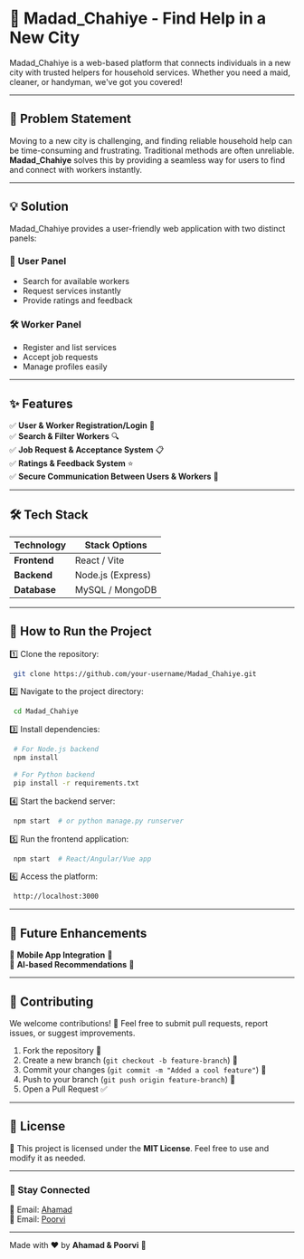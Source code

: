 # 🚀 Madad_Chahiye - Find Help in a New City  

Madad_Chahiye is a web-based platform that connects individuals in a new city with trusted helpers for household services. Whether you need a maid, cleaner, or handyman, we've got you covered!  

---

## 📌 Problem Statement

Moving to a new city is challenging, and finding reliable household help can be time-consuming and frustrating. Traditional methods are often unreliable. **Madad_Chahiye** solves this by providing a seamless way for users to find and connect with workers instantly.

---

## 💡 Solution

Madad_Chahiye provides a user-friendly web application with two distinct panels:

### 👥 **User Panel**
- Search for available workers
- Request services instantly
- Provide ratings and feedback

### 🛠 **Worker Panel**
- Register and list services
- Accept job requests
- Manage profiles easily

---

## ✨ Features

✅ **User & Worker Registration/Login** 🔐  
✅ **Search & Filter Workers** 🔍  
✅ **Job Request & Acceptance System** 📋  
✅ **Ratings & Feedback System** ⭐  
✅ **Secure Communication Between Users & Workers** 💬  

---

## 🛠️ Tech Stack

| Technology      | Stack Options |
|---------------|--------------|
| **Frontend** | React / Vite |
| **Backend**  | Node.js (Express)  |
| **Database** | MySQL / MongoDB |

---

## 🚀 How to Run the Project

1️⃣ Clone the repository:
```sh
 git clone https://github.com/your-username/Madad_Chahiye.git
```

2️⃣ Navigate to the project directory:
```sh
 cd Madad_Chahiye
```

3️⃣ Install dependencies:
```sh
 # For Node.js backend
 npm install
 
 # For Python backend
 pip install -r requirements.txt
```

4️⃣ Start the backend server:
```sh
 npm start  # or python manage.py runserver
```

5️⃣ Run the frontend application:
```sh
 npm start  # React/Angular/Vue app
```

6️⃣ Access the platform:
```sh
 http://localhost:3000
```

---

## 🚀 Future Enhancements

🔹 **Mobile App Integration** 📱  
🔹 **AI-based Recommendations** 🤖  

---

## 🤝 Contributing

We welcome contributions! 🚀 Feel free to submit pull requests, report issues, or suggest improvements. 

1. Fork the repository 📌  
2. Create a new branch (`git checkout -b feature-branch`) 🌱  
3. Commit your changes (`git commit -m "Added a cool feature"`) 🎯  
4. Push to your branch (`git push origin feature-branch`) 🚀  
5. Open a Pull Request ✅  

---

## 📜 License

📝 This project is licensed under the **MIT License**. Feel free to use and modify it as needed.  

---

### 🔗 Stay Connected
📧 Email: [Ahamad](mailto:ahamadwork2426@gmail.com)   
📧 Email: [Poorvi](mailto:lupoorvi09@gmail.com)  

---

Made with ❤️ by **Ahamad & Poorvi** 🚀

